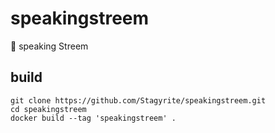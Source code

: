 # speakingstreem
🎌 speaking Streem

## build

```shell
git clone https://github.com/Stagyrite/speakingstreem.git
cd speakingstreem
docker build --tag 'speakingstreem' .
```

